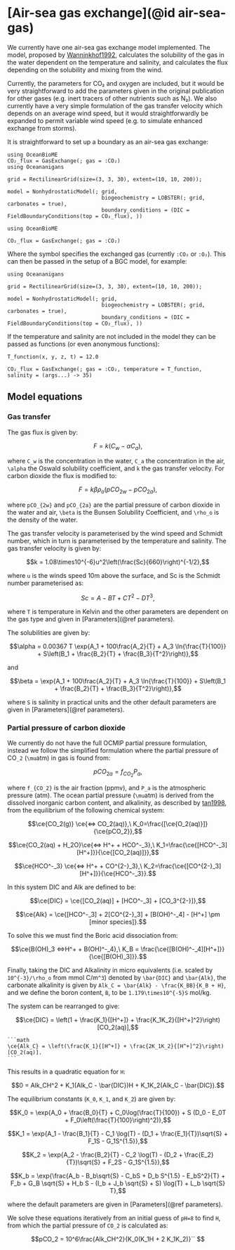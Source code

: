 # [Air-sea gas exchange](@id air-sea-gas)

We currently have one air-sea gas exchange model implemented. The model, proposed by [Wanninkhof1992](@citet), calculates the solubility of the gas in the water dependent on the temperature and salinity, and calculates the flux depending on the solubility and mixing from the wind.

Currently, the parameters for CO₂ and oxygen are included, but it would be very straightforward to add the parameters given in the original publication for other gases (e.g. inert tracers of other nutrients such as N₂). We also currently have a very simple formulation of the gas transfer velocity which depends on an average wind speed, but it would straightforwardly be expanded to permit variable wind speed (e.g. to simulate enhanced exchange from storms).

It is straightforward to set up a boundary as an air-sea gas exchange:

```@setup gasexchange
using OceanBioME
CO₂_flux = GasExchange(; gas = :CO₂)
using Oceananigans

grid = RectilinearGrid(size=(3, 3, 30), extent=(10, 10, 200));

model = NonhydrostaticModel(; grid,
                              biogeochemistry = LOBSTER(; grid, carbonates = true),
                              boundary_conditions = (DIC = FieldBoundaryConditions(top = CO₂_flux), ))
```


```@example gasexchange
using OceanBioME

CO₂_flux = GasExchange(; gas = :CO₂)
```

Where the symbol specifies the exchanged gas (currently `:CO₂` or `:O₂`). This can then be passed in the setup of a BGC model, for example:

```@example gasexchange
using Oceananigans

grid = RectilinearGrid(size=(3, 3, 30), extent=(10, 10, 200));

model = NonhydrostaticModel(; grid,
                              biogeochemistry = LOBSTER(; grid, carbonates = true),
                              boundary_conditions = (DIC = FieldBoundaryConditions(top = CO₂_flux), ))
```

If the temperature and salinity are not included in the model they can be passed as functions
(or even anonymous functions):

```@example gasexchange
T_function(x, y, z, t) = 12.0

CO₂_flux = GasExchange(; gas = :CO₂, temperature = T_function, salinity = (args...) -> 35)
```

## Model equations

### Gas transfer

The gas flux is given by:

```math
F = k(C_w - \alpha C_a),
```

where ``C_w`` is the concentration in the water, ``C_a`` the concentration in the air, ``\alpha`` the Oswald solubility coefficient, and ``k`` the gas transfer velocity. For carbon dioxide the flux is modified to:

```math
F = k\beta\rho_o(pCO_{2w} - pCO_{2a}),
```

where ``pCO_{2w}`` and ``pCO_{2a}`` are the partial pressure of carbon dioxide in the water and air, ``\beta`` is the Bunsen Solubility Coefficient, and ``\rho_o`` is the density of the water.

The gas transfer velocity is parameterised by the wind speed and Schmidt number, which in turn is parameterised by the temperature and salinity. The gas transfer velocity is given by:

```math
k = 1.08\times10^{-6}u^2\left(\frac{Sc}{660}\right)^{-1/2},
```

where ``u`` is the winds speed 10m above the surface, and Sc is the Schmidt number parameterised as:

```math
Sc = A - BT + CT^2 - DT^3,
```

where ``T`` is temperature in Kelvin and the other parameters are dependent on the gas type and given in [Parameters](@ref parameters).

The solubilities are given by:

```math
\alpha = 0.00367 T \exp{A_1 + 100\frac{A_2}{T} + A_3 \ln{\frac{T}{100}} + S\left(B_1 + \frac{B_2}{T} + \frac{B_3}{T^2}\right)},
```

and

```math
\beta = \exp{A_1 + 100\frac{A_2}{T} + A_3 \ln{\frac{T}{100}} + S\left(B_1 + \frac{B_2}{T} + \frac{B_3}{T^2}\right)},
```

where ``S`` is salinity in practical units and the other default parameters are given in [Parameters](@ref parameters).

### Partial pressure of carbon dioxide

We currently do not have the full OCMIP partial pressure formulation, instead we follow the simplified formulation where the partial pressure of CO``_2`` (``\mu``atm) in gas is found from:

```math
pCO_{2a} = f_{CO_2}P_a,
```

where ``f_{CO_2}`` is the air fraction (ppmv), and ``P_a`` is the atmospheric pressure (atm). The ocean partial pressure (``\mu``atm) is derived from the dissolved inorganic carbon content, and alkalinity, as described by [tan1998](@citet), from the equilibrium of the following chemical system:

```math
\ce{CO_2(g)} \ce{<=> CO_2(aq)},\ K_0=\frac{[\ce{O_2(aq)}]}{\ce{pCO_2}},
```

```math
\ce{CO_2(aq) + H_2O}\ce{<=> H^+ + HCO^-_3},\ K_1=\frac{\ce{[HCO^-_3][H^+]}}{\ce{[CO_2(aq)]}},
```

```math
\ce{HCO^-_3} \ce{<=> H^+ + CO^{2-}_3},\ K_2=\frac{\ce{[CO^{2-}_3][H^+]}}{\ce{HCO^-_3}}.
```

In this system DIC and Alk are defined to be:

```math
\ce{DIC} = \ce{[CO_2(aq)] + [HCO^-_3] + [CO_3^{2-}]},
```

```math
\ce{Alk} = \ce{[HCO^-_3] + 2[CO^{2-}_3] + [B(OH)^-_4] - [H^+] \pm [minor species]}.
```

To solve this we must find the Boric acid dissociation from:

```math
\ce{B(OH)_3 <=>H^+ + B(OH)^-_4},\ K_B = \frac{\ce{[B(OH)^-_4][H^+]}}{\ce{[B(OH)_3]}}.
```

Finally, taking the DIC and Alkalinity in micro equivalents (i.e. scaled by ``10^{-3}/\rho_o`` from mmol C/m``^3``) denoted by ``\bar{DIC}`` and ``\bar{Alk}``, the carbonate alkalinity is given by ``Alk_C = \bar{Alk} - \frac{K_BB}{K_B + H}``, and we define the boron content, ``B``, to be ``1.179\times10^{-5}S`` mol/kg.

The system can be rearranged to give:

```math
\ce{DIC} = \left(1 + \frac{K_1}{[H^+]} + \frac{K_1K_2}{[H^+]^2}\right)[CO_2(aq)],
```
    
    ```math
    \ce{Alk_C} = \left(\frac{K_1}{[H^+]} + \frac{2K_1K_2}{[H^+]^2}\right)[CO_2(aq)].
    ```

This results in a quadratic equation for ``H``:

```math
0 = Alk_CH^2 + K_1(Alk_C - \bar{DIC})H + K_1K_2(Alk_C - \bar{DIC}).
```

The equilibrium constants (``K_0``, ``K_1``, and ``K_2``) are given by:

```math
K_0  = \exp{A_0 + \frac{B_0}{T} + C_0\log(\frac{T}{100}) + S  (D_0 - E_0T + F_0\left(\frac{T}{100}\right)^2)},
```

```math
K_1 = \exp{A_1 - \frac{B_1}{T} - C_1  \log(T) - (D_1 + \frac{E_1}{T})\sqrt{S} + F_1S - G_1S^{1.5}},
```

```math
K_2 = \exp{A_2 - \frac{B_2}{T} - C_2 \log(T) - (D_2 + \frac{E_2}{T})\sqrt{S} + F_2S - G_1S^{1.5}},
```

```math
K_b = \exp{\frac{A_b - B_b\sqrt{S} - C_bS + D_b  S^{1.5} - E_bS^2}{T} + F_b + G_B  \sqrt{S} + H_b  S - (I_b + J_b \sqrt{S} + S)  \log(T) + L_b  \sqrt{S}  T},
```

where the default parameters are given in [Parameters](@ref parameters).

We solve these equations iteratively from an initial guess of ``pH=8`` to find ``H``, from which the partial pressure of ``CO_2`` is calculated as:

```math
pCO_2 = 10^6\frac{Alk_CH^2}{K_0(K_1H + 2 K_1K_2)}``